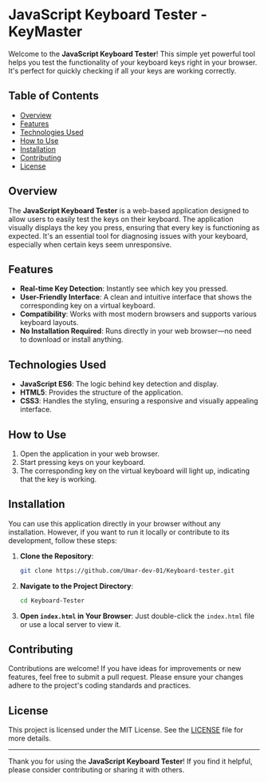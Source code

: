 # JavaScript Keyboard Tester - KeyMaster

Welcome to the **JavaScript Keyboard Tester**! This simple yet powerful tool helps you test the functionality of your keyboard keys right in your browser. It's perfect for quickly checking if all your keys are working correctly.

## Table of Contents
- [Overview](#overview)
- [Features](#features)
- [Technologies Used](#technologies-used)
- [How to Use](#how-to-use)
- [Installation](#installation)
- [Contributing](#contributing)
- [License](#license)

## Overview
The **JavaScript Keyboard Tester** is a web-based application designed to allow users to easily test the keys on their keyboard. The application visually displays the key you press, ensuring that every key is functioning as expected. It's an essential tool for diagnosing issues with your keyboard, especially when certain keys seem unresponsive.

## Features
- **Real-time Key Detection**: Instantly see which key you pressed.
- **User-Friendly Interface**: A clean and intuitive interface that shows the corresponding key on a virtual keyboard.
- **Compatibility**: Works with most modern browsers and supports various keyboard layouts.
- **No Installation Required**: Runs directly in your web browser—no need to download or install anything.

## Technologies Used
- **JavaScript ES6**: The logic behind key detection and display.
- **HTML5**: Provides the structure of the application.
- **CSS3**: Handles the styling, ensuring a responsive and visually appealing interface.

## How to Use
1. Open the application in your web browser.
2. Start pressing keys on your keyboard.
3. The corresponding key on the virtual keyboard will light up, indicating that the key is working.

## Installation
You can use this application directly in your browser without any installation. However, if you want to run it locally or contribute to its development, follow these steps:

1. **Clone the Repository**:
   ```bash
   git clone https://github.com/Umar-dev-01/Keyboard-tester.git
   ```
2. **Navigate to the Project Directory**:
   ```bash
   cd Keyboard-Tester
   ```
3. **Open `index.html` in Your Browser**:
   Just double-click the `index.html` file or use a local server to view it.

## Contributing
Contributions are welcome! If you have ideas for improvements or new features, feel free to submit a pull request. Please ensure your changes adhere to the project's coding standards and practices.

## License
This project is licensed under the MIT License. See the [LICENSE](LICENSE) file for more details.

---

Thank you for using the **JavaScript Keyboard Tester**! If you find it helpful, please consider contributing or sharing it with others.
